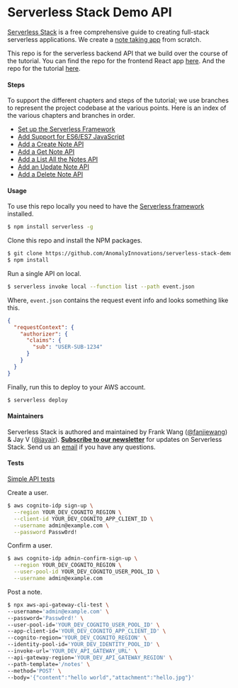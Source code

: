 # Serverless Stack Demo API

[Serverless Stack](http://serverless-stack.com) is a free comprehensive guide to creating full-stack serverless applications. We create a [note taking app](http://demo.serverless-stack.com) from scratch.

This repo is for the serverless backend API that we build over the course of the tutorial. You can find the repo for the frontend React app [here](https://github.com/AnomalyInnovations/serverless-stack-demo-client). And the repo for the tutorial [here](https://github.com/AnomalyInnovations/serverless-stack-com).

#### Steps

To support the different chapters and steps of the tutorial; we use branches to represent the project codebase at the various points. Here is an index of the various chapters and branches in order.

- [Set up the Serverless Framework](../../tree/setup-the-serverless-framework)
- [Add Support for ES6/ES7 JavaScript](../../tree/add-support-for-es6-es7-javascript)
- [Add a Create Note API](../../tree/add-a-create-note-api)
- [Add a Get Note API](../../tree/add-a-get-note-api)
- [Add a List All the Notes API](../../tree/add-a-list-all-the-notes-api)
- [Add an Update Note API](../../tree/add-an-update-note-api)
- [Add a Delete Note API](../../tree/add-a-delete-note-api)

#### Usage

To use this repo locally you need to have the [Serverless framework](https://serverless.com) installed.

``` bash
$ npm install serverless -g
```

Clone this repo and install the NPM packages.

``` bash
$ git clone https://github.com/AnomalyInnovations/serverless-stack-demo-api
$ npm install
```

Run a single API on local.

``` bash
$ serverless invoke local --function list --path event.json
```

Where, `event.json` contains the request event info and looks something like this.

``` json
{
  "requestContext": {
    "authorizer": {
      "claims": {
        "sub": "USER-SUB-1234"
      }
    }
  }
}
```

Finally, run this to deploy to your AWS account.

``` bash
$ serverless deploy
```

#### Maintainers

Serverless Stack is authored and maintained by Frank Wang ([@fanjiewang](https://twitter.com/fanjiewang)) & Jay V ([@jayair](https://twitter.com/jayair)). [**Subscribe to our newsletter**](http://eepurl.com/cEaBlf) for updates on Serverless Stack. Send us an [email][Email] if you have any questions.

[Email]: mailto:contact@anoma.ly

#### Tests

[Simple API tests](https://serverless-stack.com/chapters/test-the-configured-apis.html)

Create a user.

```sh
$ aws cognito-idp sign-up \
  --region YOUR_DEV_COGNITO_REGION \
  --client-id YOUR_DEV_COGNITO_APP_CLIENT_ID \
  --username admin@example.com \
  --password Passw0rd!
```

Confirm a user.

```sh
$ aws cognito-idp admin-confirm-sign-up \
  --region YOUR_DEV_COGNITO_REGION \
  --user-pool-id YOUR_DEV_COGNITO_USER_POOL_ID \
  --username admin@example.com
```

Post a note.

```sh
$ npx aws-api-gateway-cli-test \
--username='admin@example.com' \
--password='Passw0rd!' \
--user-pool-id='YOUR_DEV_COGNITO_USER_POOL_ID' \
--app-client-id='YOUR_DEV_COGNITO_APP_CLIENT_ID' \
--cognito-region='YOUR_DEV_COGNITO_REGION' \
--identity-pool-id='YOUR_DEV_IDENTITY_POOL_ID' \
--invoke-url='YOUR_DEV_API_GATEWAY_URL' \
--api-gateway-region='YOUR_DEV_API_GATEWAY_REGION' \
--path-template='/notes' \
--method='POST' \
--body='{"content":"hello world","attachment":"hello.jpg"}'
```
